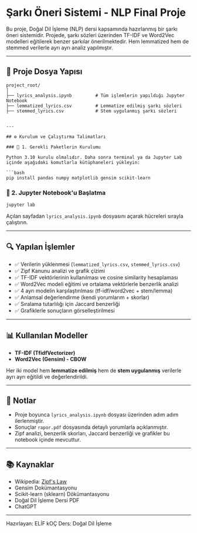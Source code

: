 # Şarkı Öneri Sistemi - NLP Final Proje

Bu proje, Doğal Dil İşleme (NLP) dersi kapsamında hazırlanmış bir şarkı öneri sistemidir. Projede, şarkı sözleri üzerinden TF-IDF ve Word2Vec modelleri eğitilerek benzer şarkılar önerilmektedir. Hem lemmatized hem de stemmed verilerle ayrı ayrı analiz yapılmıştır.

---

## 📁 Proje Dosya Yapısı

```
project_root/
│
├── lyrics_analysis.ipynb         # Tüm işlemlerin yapıldığı Jupyter Notebook
├── lemmatized_lyrics.csv         # Lemmatize edilmiş şarkı sözleri
├── stemmed_lyrics.csv            # Stem uygulanmış şarkı sözleri


---

## ⚙️ Kurulum ve Çalıştırma Talimatları

### 🔹 1. Gerekli Paketlerin Kurulumu

Python 3.10 kurulu olmalıdır. Daha sonra terminal ya da Jupyter Lab içinde aşağıdaki komutlarla kütüphaneleri yükleyin:

```bash
pip install pandas numpy matplotlib gensim scikit-learn
```

### 🔹 2. Jupyter Notebook'u Başlatma

```bash
jupyter lab
```

Açılan sayfadan `lyrics_analysis.ipynb` dosyasını açarak hücreleri sırayla çalıştırın.

---

## 🔍 Yapılan İşlemler

- ✅ Verilerin yüklenmesi (`lemmatized_lyrics.csv`, `stemmed_lyrics.csv`)
- ✅ Zipf Kanunu analizi ve grafik çizimi
- ✅ TF-IDF vektörlerinin kullanılması ve cosine similarity hesaplaması
- ✅ Word2Vec modeli eğitimi ve ortalama vektörlerle benzerlik analizi
- ✅ 4 ayrı modelin karşılaştırılması (tf-idf/word2vec + stem/lemma)
- ✅ Anlamsal değerlendirme (kendi yorumlarım + skorlar)
- ✅ Sıralama tutarlılığı için Jaccard benzerliği
- ✅ Grafiklerle sonuçların görselleştirilmesi

---

## 📊 Kullanılan Modeller

- **TF-IDF (TfidfVectorizer)**
- **Word2Vec (Gensim) - CBOW**

Her iki model hem **lemmatize edilmiş** hem de **stem uygulanmış** verilerle ayrı ayrı eğitildi ve değerlendirildi.

---

## 📌 Notlar

- Proje boyunca `lyrics_analysis.ipynb` dosyası üzerinden adım adım ilerlenmiştir.
- Sonuçlar `rapor.pdf` dosyasında detaylı yorumlarla açıklanmıştır.
- Zipf analizi, benzerlik skorları, Jaccard benzerliği ve grafikler bu notebook içinde mevcuttur.

---

## 📚 Kaynaklar

- Wikipedia: [Zipf's Law](https://en.wikipedia.org/wiki/Zipf%27s_law)
- Gensim Dokümantasyonu
- Scikit-learn (sklearn) Dökümantasyonu
- Doğal Dil İşleme Dersi PDF
- ChatGPT 

---

Hazırlayan: ELİF kOÇ
Ders: Doğal Dil İşleme  

